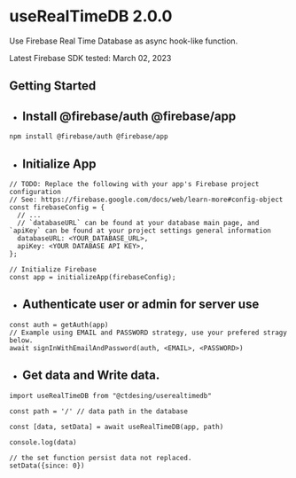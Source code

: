 # useRealTimeDB 2.0.0

Use Firebase Real Time Database as async hook-like function.

Latest Firebase SDK tested: March 02, 2023

## Getting Started

- ## Install @firebase/auth @firebase/app

```
npm install @firebase/auth @firebase/app
```

- ## Initialize App

```
// TODO: Replace the following with your app's Firebase project configuration
// See: https://firebase.google.com/docs/web/learn-more#config-object
const firebaseConfig = {
  // ...
  // `databaseURL` can be found at your database main page, and `apiKey` can be found at your project settings general information
  databaseURL: <YOUR_DATABASE_URL>,
  apiKey: <YOUR DATABASE API KEY>,
};

// Initialize Firebase
const app = initializeApp(firebaseConfig);

```

- ## Authenticate user or admin for server use

```
const auth = getAuth(app)
// Example using EMAIL and PASSWORD strategy, use your prefered stragy below.
await signInWithEmailAndPassword(auth, <EMAIL>, <PASSWORD>)
```

- ## Get data and Write data.

```
import useRealTimeDB from "@ctdesing/userealtimedb"

const path = '/' // data path in the database

const [data, setData] = await useRealTimeDB(app, path)

console.log(data)

// the set function persist data not replaced.
setData({since: 0})
```
